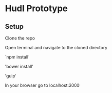 # Hudl Prototype
## Setup

Clone the repo

Open terminal and navigate to the cloned directory

`npm install'

'bower install'

'gulp'

In your browser go to localhost:3000
